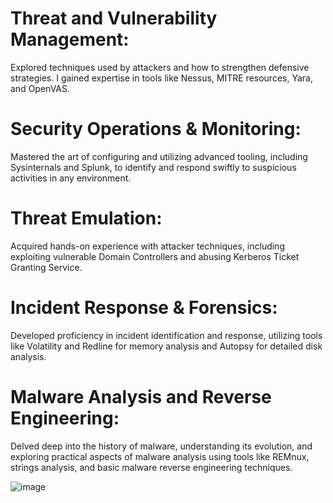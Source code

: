 # Threat and Vulnerability Management:
Explored techniques used by attackers and how to strengthen defensive strategies. I gained expertise in tools like Nessus, MITRE resources, Yara, and OpenVAS.

# Security Operations & Monitoring:
Mastered the art of configuring and utilizing advanced tooling, including Sysinternals and Splunk, to identify and respond swiftly to suspicious activities in any environment.

# Threat Emulation:
Acquired hands-on experience with attacker techniques, including exploiting vulnerable Domain Controllers and abusing Kerberos Ticket Granting Service.

# Incident Response & Forensics: 
Developed proficiency in incident identification and response, utilizing tools like Volatility and Redline for memory analysis and Autopsy for detailed disk analysis.

# Malware Analysis and Reverse Engineering:
Delved deep into the history of malware, understanding its evolution, and exploring practical aspects of malware analysis using tools like REMnux, strings analysis, and basic malware reverse engineering techniques.


![image](https://github.com/Shawn-Nichol/TryHackMe/assets/30714313/beca47fd-bbe2-4045-be57-4d8c4eb6c862)
